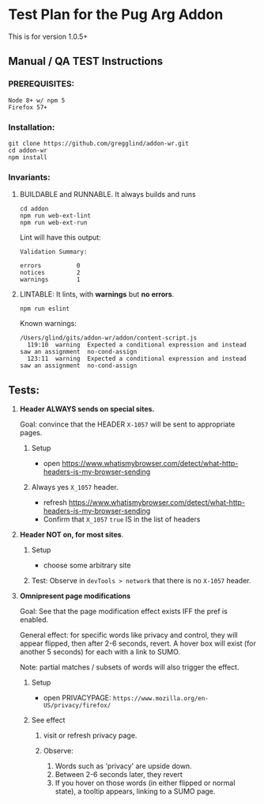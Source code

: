 # Test Plan for the Pug Arg Addon

This is for version 1.0.5+

## Manual / QA TEST Instructions

### PREREQUISITES:

    Node 8+ w/ npm 5
    Firefox 57+

### Installation:

    git clone https://github.com/gregglind/addon-wr.git
    cd addon-wr
    npm install


### Invariants:

1.  BUILDABLE and RUNNABLE.  It always builds and runs

    ```
    cd addon
    npm run web-ext-lint
    npm run web-ext-run
    ```

    Lint will have this output:

    ```
    Validation Summary:

    errors          0
    notices         2
    warnings        1
    ```

2.  LINTABLE:  It lints, with **warnings** but **no errors**.

    `npm run eslint`

    Known warnings:

    ```
    /Users/glind/gits/addon-wr/addon/content-script.js
      119:10  warning  Expected a conditional expression and instead saw an assignment  no-cond-assign
      123:11  warning  Expected a conditional expression and instead saw an assignment  no-cond-assign
    ```

## Tests:


1. **Header ALWAYS sends on special sites.**

    Goal: convince that the HEADER `X-1057` will be sent to appropriate pages.

    1. Setup

        - open https://www.whatismybrowser.com/detect/what-http-headers-is-my-browser-sending

    2. Always yes `X_1057` header.
        - refresh https://www.whatismybrowser.com/detect/what-http-headers-is-my-browser-sending
        - Confirm that `X_1057` `true` IS in the list of headers

1. **Header NOT on, for most sites**.

    1.  Setup

        - choose some arbitrary site

    1.  Test:  Observe in `devTools > network` that there is no `X-1057` header.




1. **Omnipresent page modifications**

    Goal:  See that the page modification effect exists IFF the pref is enabled.

    General effect: for specific words like privacy and control, they will appear flipped, then after 2-6 seconds, revert.  A hover box will exist (for another 5 seconds) for each with a link to SUMO.

    Note:  partial matches / subsets of words will also trigger the effect.

    1. Setup

        - open PRIVACYPAGE: `https://www.mozilla.org/en-US/privacy/firefox/`


    1.  See effect

        1. visit or refresh privacy page.
        2. Observe:

            1.  Words such as 'privacy' are upside down.
            2.  Between 2-6 seconds later, they revert
            3.  If you hover on those words (in either flipped or normal state), a tooltip appears, linking to a SUMO page.
